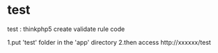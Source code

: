 # test
test : thinkphp5 create validate rule code

1.put 'test' folder in the 'app' directory
2.then access http://xxxxxx/test
